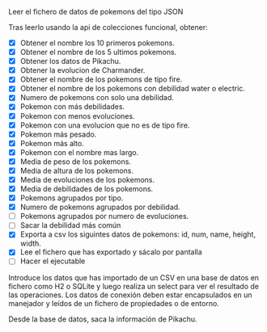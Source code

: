 Leer el fichero de datos de pokemons del tipo JSON

Tras leerlo usando la api de colecciones funcional, obtener:

-[x] Obtener el nombre los 10 primeros pokemons.
-[x] Obtener el nombre de los 5 ultimos pokemons.
-[x] Obtener los datos de Pikachu.
-[x] Obtener la evolucion de Charmander.
-[x] Obtener el nombre de los pokemons de tipo fire.
-[x] Obtener el nombre de los pokemons con debilidad water o electric.
-[x] Numero de pokemons con solo una debilidad.
-[x] Pokemon con más debilidades.
-[x] Pokemon con menos evoluciones.
-[x] Pokemon con una evolucion que no es de tipo fire.
-[x] Pokemon más pesado.
-[x] Pokemon más alto.
-[x] Pokemon con el nombre mas largo.
-[x] Media de peso de los pokemons.
-[x] Media de altura de los pokemons.
-[x] Media de evoluciones de los pokemons.
-[x] Media de debilidades de los pokemons.
-[x] Pokemons agrupados por tipo.
-[x] Numero de pokemons agrupados por debilidad.
-[ ] Pokemons agrupados por numero de evoluciones.
-[ ] Sacar la debilidad más común
-[x] Exporta a csv los siguintes datos de pokemons: id, num, name, height, width. 
-[x] Lee el fichero que has exportado y sácalo por pantalla
-[ ] Hacer el ejecutable

Introduce los datos que has importado de un CSV en una base de datos en fichero como H2 o SQLite y luego realiza un select para ver el resultado de las operaciones. Los datos de conexión deben estar encapsulados en un manejador y leídos de un fichero de propiedades o de entorno.

Desde la base de datos, saca la información de Pikachu.